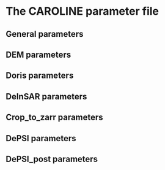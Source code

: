 # The CAROLINE parameter file

## General parameters

## DEM parameters

## Doris parameters

## DeInSAR parameters

## Crop_to_zarr parameters

## DePSI parameters

## DePSI_post parameters